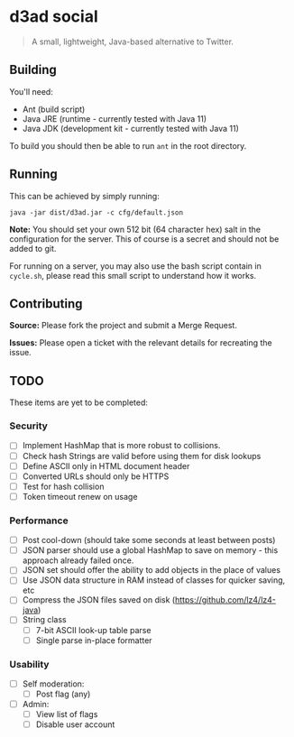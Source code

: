 # d3ad social

> A small, lightweight, Java-based alternative to Twitter.

## Building

You'll need:

* Ant (build script)
* Java JRE (runtime - currently tested with Java 11)
* Java JDK (development kit - currently tested with Java 11)

To build you should then be able to run `ant` in the root directory.

## Running

This can be achieved by simply running:

    java -jar dist/d3ad.jar -c cfg/default.json

**Note:** You should set your own 512 bit (64 character hex) salt in the
configuration for the server. This of course is a secret and should not be
added to git.

For running on a server, you may also use the bash script contain in
`cycle.sh`, please read this small script to understand how it works.

## Contributing

**Source:** Please fork the project and submit a Merge Request.

**Issues:** Please open a ticket with the relevant details for recreating the
issue.

## TODO

These items are yet to be completed:

### Security

* [ ] Implement HashMap that is more robust to collisions.
* [ ] Check hash Strings are valid before using them for disk lookups
* [ ] Define ASCII only in HTML document header
* [ ] Converted URLs should only be HTTPS
* [ ] Test for hash collision
* [ ] Token timeout renew on usage

### Performance

* [ ] Post cool-down (should take some seconds at least between posts)
* [ ] JSON parser should use a global HashMap to save on memory - this approach
already failed once.
* [ ] JSON set should offer the ability to add objects in the place of values
* [ ] Use JSON data structure in RAM instead of classes for quicker saving, etc
* [ ] Compress the JSON files saved on disk (https://github.com/lz4/lz4-java)
* [ ] String class
  * [ ] 7-bit ASCII look-up table parse
  * [ ] Single parse in-place formatter

### Usability

* [ ] Self moderation:
  * [ ] Post flag (any)
* [ ] Admin:
  * [ ] View list of flags
  * [ ] Disable user account
